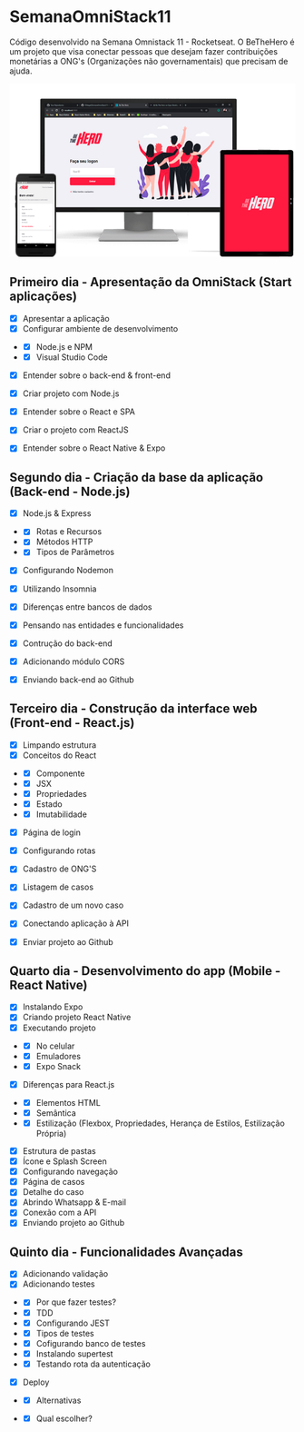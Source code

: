 # SemanaOmniStack11
Código desenvolvido na Semana Omnistack 11 - Rocketseat. O BeTheHero é um projeto que visa conectar pessoas que desejam fazer contribuições monetárias a ONG's (Organizações não governamentais) que precisam de ajuda.

<p align="center">
  <img src="https://github.com/FSNagel/SemanaOmniStack11/blob/master/images/devices.png?raw=true" />
</p>

<h2>Primeiro dia - Apresentação da OmniStack (Start aplicações)</h2>

- [x] Apresentar a aplicação
- [x] Configurar ambiente de desenvolvimento
- - [x] Node.js e NPM
- - [x] Visual Studio Code
- [x] Entender sobre o back-end & front-end
- [x] Criar projeto com Node.js
- [x] Entender sobre o React e SPA
- [x] Criar o projeto com ReactJS
- [x] Entender sobre o React Native & Expo


<h2>Segundo dia - Criação da base da aplicação (Back-end - Node.js)</h2>

- [x] Node.js & Express
- - [x] Rotas e Recursos
- - [x] Métodos HTTP
- - [x] Tipos de Parâmetros
- [x] Configurando Nodemon
- [x] Utilizando Insomnia
- [x] Diferenças entre bancos de dados
- [x] Pensando nas entidades e funcionalidades
- [x] Contrução do back-end
- [x] Adicionando módulo CORS
- [x] Enviando back-end ao Github


<h2>Terceiro dia - Construção da interface web (Front-end - React.js)</h2>

- [x] Limpando estrutura
- [x] Conceitos do React
- - [x] Componente
- - [x] JSX
- - [x] Propriedades
- - [x] Estado
- - [x] Imutabilidade
- [x] Página de login
- [x] Configurando rotas
- [x] Cadastro de ONG'S
- [x] Listagem de casos
- [x] Cadastro de um novo caso
- [x] Conectando aplicação à API
- [x] Enviar projeto ao Github


<h2>Quarto dia - Desenvolvimento do app (Mobile - React Native)</h2>

- [x] Instalando Expo
- [x] Criando projeto React Native
- [x] Executando projeto
- - [x] No celular
- - [x] Emuladores
- - [x] Expo Snack
- [x] Diferenças para React.js
- - [x] Elementos HTML
- - [x] Semântica
- - [x] Estilização (Flexbox, Propriedades, Herança de Estilos, Estilização Própria)
- [x] Estrutura de pastas
- [x] Ícone e Splash Screen
- [x] Configurando navegação
- [x] Página de casos
- [x] Detalhe do caso
- [x] Abrindo Whatsapp & E-mail
- [x] Conexão com a API
- [x] Enviando projeto ao Github

<h2>Quinto dia - Funcionalidades Avançadas</h2>

- [x] Adicionando validação
- [x] Adicionando testes
- - [x] Por que fazer testes?
- - [x] TDD
- - [x] Configurando JEST
- - [x] Tipos de testes
- - [x] Cofigurando banco de testes
- - [x] Instalando supertest
- - [x] Testando rota da autenticação
- [x] Deploy
- - [x] Alternativas
- - [x] Qual escolher?



